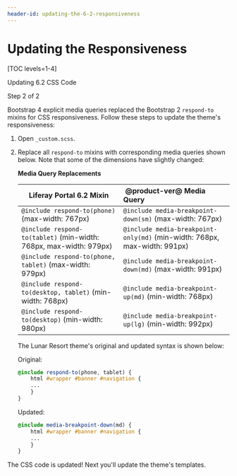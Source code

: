 ```yaml
---
header-id: updating-the-6-2-responsiveness
---
```


# Updating the Responsiveness

[TOC levels=1-4]

<div class="learn-path-step row">
    <p id="stepTitle">Updating 6.2 CSS Code</p><p>Step 2 of 2</p>
</div>

Bootstrap 4 explicit media queries replaced the Bootstrap 2 `respond-to` mixins
for CSS responsiveness. Follow these steps to update the theme's responsiveness:

1.  Open `_custom.scss`.

2.  Replace all `respond-to` mixins with corresponding media queries shown
    below. Note that some of the dimensions have slightly changed:

    **Media Query Replacements**

    | Liferay Portal 6.2 Mixin                            |  &nbsp;@product-ver@ Media Query                                     |
    -------------------------------------- |:---------------------------------------------------------- |
    `@include respond-to(phone)` (max-width: 767px)          | `@include media-breakpoint-down(sm)` (max-width: 767px)              |
    `@include respond-to(tablet)` (min-width: 768px, max-width: 979px)          | `@include media-breakpoint-only(md)` (min-width: 768px, max-width: 991px)                |
    `@include respond-to(phone, tablet)` (max-width: 979px) | `@include media-breakpoint-down(md)` (max-width: 991px)      |
    `@include respond-to(desktop, tablet)` (min-width: 768px) | `@include media-breakpoint-up(md)` (min-width: 768px)                                     |
    `@include respond-to(desktop)` (min-width: 980px)        | `@include media-breakpoint-up(lg)` (min-width: 992px)          |

    The Lunar Resort theme's original and updated syntax is shown below:

    Original:

    ```scss
    @include respond-to(phone, tablet) {
        html #wrapper #banner #navigation {
        ...
        }
    }
    ```

    Updated:

    ```scss
    @include media-breakpoint-down(md) {
        html #wrapper #banner #navigation {
        ...
        }
    }
    ```

The CSS code is updated! Next you'll update the theme's templates. 
